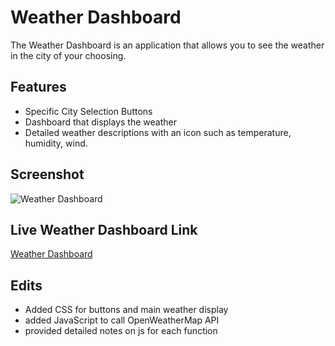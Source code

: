# Weather Dashboard

The Weather Dashboard is an application that allows you to see the weather in the city of your choosing.

## Features
* Specific City Selection Buttons
* Dashboard that displays the weather
* Detailed weather descriptions with an icon such as temperature, humidity, wind.

## Screenshot

![Weather Dashboard](./assets/images/Horiseon_Screenshot.jpeg)

## Live Weather Dashboard Link
[Weather Dashboard](./assets/images/weather-dashboard.png)

## Edits
* Added CSS for buttons and main weather display
* added JavaScript to call OpenWeatherMap API 
* provided detailed notes on js for each function
